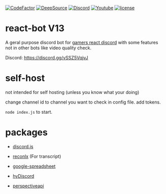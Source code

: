 [![CodeFactor](https://www.codefactor.io/repository/github/rm20killer/react-bot/badge)](https://www.codefactor.io/repository/github/rm20killer/react-bot)
[![DeepSource](https://deepsource.io/gh/rm20killer/react-bot.svg/?label=active+issues&show_trend=true&token=y_2qZOsBmw7JGZ0Fx84gqRRd)](https://deepsource.io/gh/rm20killer/react-bot/?ref=repository-badge)
[![Discord](https://img.shields.io/discord/629695220065239061?label=Online%20Members&logo=Discord)](https://discord.gg/gamersreact)
[![Youtube](https://img.shields.io/youtube/channel/subscribers/UCvInsdoSCTRGQNuXe7kMjhQ?style=social)](https://www.youtube.com/channel/UCvInsdoSCTRGQNuXe7kMjhQ)
[![license](https://img.shields.io/github/license/rm20killer/react-bot)](https://github.com/rm20killer/react-bot/blob/main/LICENSE)

# react-bot V13

A geral purpose discord bot for [gamers react discord](https://discord.gg/vSSZ5VqjvJ) with some features not in other bots like video quality check.

Discord: https://discord.gg/vSSZ5VqjvJ

# self-host

not intended for self hosting (unless you know what your doing)

change channel id to channel you want to check in config file.
add tokens.

`node index.js` to start.

# packages

- [discord.js](https://github.com/discordjs/discord.js)

- [reconlx](https://github.com/reconlx/reconlx-api) (For transcript)

- [google-spreadsheet](https://www.npmjs.com/package/google-spreadsheet)

- [hyDiscord](https://github.com/HyDiscord/HyDiscord)

- [perspectiveapi](https://www.perspectiveapi.com/)
